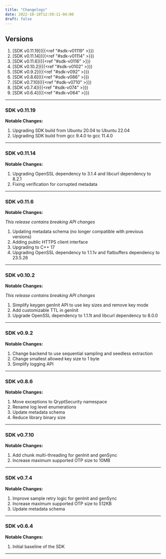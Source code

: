 ```yaml
---
title: "Changelogs"
date: 2022-10-18T12:59:11-04:00
draft: false
---
```


## Versions

1. [SDK v0.11.19]({{<ref "#sdk-v01119" >}})
2. [SDK v0.11.14]({{<ref "#sdk-v01114" >}})
3. [SDK v0.11.6]({{<ref "#sdk-v0116" >}})
4. [SDK v0.10.2]({{<ref "#sdk-v0102" >}})
5. [SDK v0.9.2]({{<ref "#sdk-v092" >}})
6. [SDK v0.8.6]({{<ref "#sdk-v086" >}})
7. [SDK v0.7.10]({{<ref "#sdk-v0710" >}})
8. [SDK v0.7.4]({{<ref "#sdk-v074" >}})
9. [SDK v0.6.4]({{<ref "#sdk-v064" >}})

---
### SDK v0.11.19
**Notable Changes:**

1. Upgrading SDK build from Ubuntu 20.04 to Ubuntu 22.04
2. Upgrading SDK build from gcc 9.4.0 to gcc 11.4.0

---
### SDK v0.11.14
**Notable Changes:**

1. Upgrading OpenSSL dependency to 3.1.4 and libcurl dependency to 8.2.1
2. Fixing verification for corrupted metadata

---
### SDK v0.11.6
**Notable Changes:**

*This release contains breaking API changes*

1. Updating metadata schema (no longer compatible with previous versions)
2. Adding public HTTPS client interface
3. Upgrading to C++ 17
4. Upgrading OpenSSL dependency to 1.1.1v and flatbuffers dependency to 23.5.26

---
### SDK v0.10.2
**Notable Changes:**

*This release contains breaking API changes*

1. Simplify keygen genInit API to use key sizes and remove key mode
2. Add customizable TTL in genInit
3. Upgrade OpenSSL dependency to 1.1.1t and libcurl dependency to 8.0.0

---

### SDK v0.9.2
**Notable Changes:**

1. Change backend to use sequential sampling and seedless extraction
2. Change smallest allowed key size to 1 byte
3. Simplify logging API

---

### SDK v0.8.6

**Notable Changes:**

1. Move exceptions to QryptSecurity namespace
2. Rename log level enumerations
3. Update metadata schema
4. Reduce library binary size

---

### SDK v0.7.10

**Notable Changes:**

1. Add chunk multi-threading for genInit and genSync
2. Increase maximum supported OTP size to 10MB

---

### SDK v0.7.4

**Notable Changes:**

1. Improve sample retry logic for genInit and genSync
2. Increase maximum supported OTP size to 512KB
3. Update metadata schema

---

### SDK v0.6.4

**Notable Changes:**

1. Initial baseline of the SDK

---
